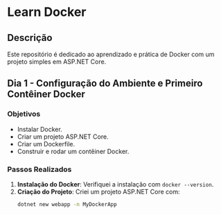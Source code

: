 # Learn Docker

## Descrição
Este repositório é dedicado ao aprendizado e prática de Docker com um projeto simples em ASP.NET Core.

## Dia 1 - Configuração do Ambiente e Primeiro Contêiner Docker

### Objetivos
- Instalar Docker.
- Criar um projeto ASP.NET Core.
- Criar um Dockerfile.
- Construir e rodar um contêiner Docker.

### Passos Realizados

1. **Instalação do Docker**: Verifiquei a instalação com `docker --version`.
2. **Criação do Projeto**: Criei um projeto ASP.NET Core com:
   ```bash
   dotnet new webapp -n MyDockerApp
